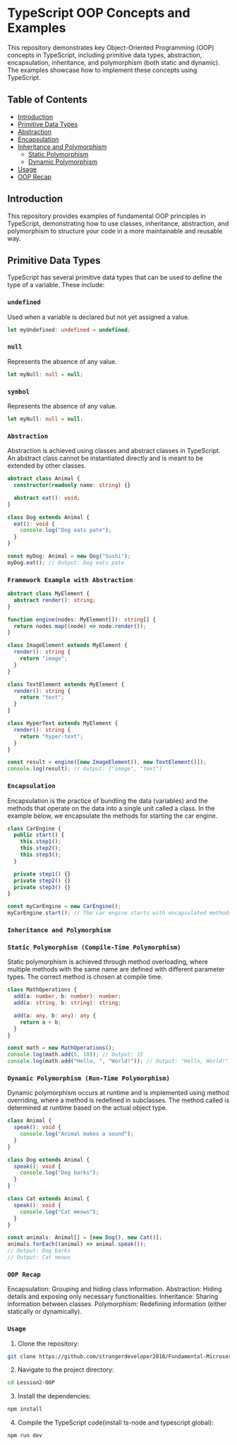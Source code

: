 # TypeScript OOP Concepts and Examples

This repository demonstrates key Object-Oriented Programming (OOP) concepts in TypeScript, including primitive data types, abstraction, encapsulation, inheritance, and polymorphism (both static and dynamic). The examples showcase how to implement these concepts using TypeScript.

## Table of Contents

- [Introduction](#introduction)
- [Primitive Data Types](#primitive-data-types)
- [Abstraction](#abstraction)
- [Encapsulation](#encapsulation)
- [Inheritance and Polymorphism](#inheritance-and-polymorphism)
  - [Static Polymorphism](#static-polymorphism)
  - [Dynamic Polymorphism](#dynamic-polymorphism)
- [Usage](#usage)
- [OOP Recap](#oop-recap)

## Introduction

This repository provides examples of fundamental OOP principles in TypeScript, demonstrating how to use classes, inheritance, abstraction, and polymorphism to structure your code in a more maintainable and reusable way.

## Primitive Data Types

TypeScript has several primitive data types that can be used to define the type of a variable. These include:

### `undefined`

Used when a variable is declared but not yet assigned a value.

```typescript
let myUndefined: undefined = undefined;
```

### `null`

Represents the absence of any value.

```typescript
let myNull: null = null;
```

### `symbol`

Represents the absence of any value.

```typescript
let myNull: null = null;
```

### `Abstraction`

Abstraction is achieved using classes and abstract classes in TypeScript. An abstract class cannot be instantiated directly and is meant to be extended by other classes.

```typescript
abstract class Animal {
  constructor(readonly name: string) {}

  abstract eat(): void;
}

class Dog extends Animal {
  eat(): void {
    console.log("Dog eats pate");
  }
}

const myDog: Animal = new Dog("Sushi");
myDog.eat(); // Output: Dog eats pate
```

### `Framework Example with Abstraction`

```typescript
abstract class MyElement {
  abstract render(): string;
}

function engine(nodes: MyElement[]): string[] {
  return nodes.map((node) => node.render());
}

class ImageElement extends MyElement {
  render(): string {
    return "image";
  }
}

class TextElement extends MyElement {
  render(): string {
    return "text";
  }
}

class HyperText extends MyElement {
  render(): string {
    return "hyper-text";
  }
}

const result = engine([new ImageElement(), new TextElement()]);
console.log(result); // Output: ["image", "text"]
```

### `Encapsulation`

Encapsulation is the practice of bundling the data (variables) and the methods that operate on the data into a single unit called a class. In the example below, we encapsulate the methods for starting the car engine.

```typescript
class CarEngine {
  public start() {
    this.step1();
    this.step2();
    this.step3();
  }

  private step1() {}
  private step2() {}
  private step3() {}
}

const myCarEngine = new CarEngine();
myCarEngine.start(); // The car engine starts with encapsulated methods
```

### `Inheritance and Polymorphism`

### `Static Polymorphism (Compile-Time Polymorphism)`

Static polymorphism is achieved through method overloading, where multiple methods with the same name are defined with different parameter types. The correct method is chosen at compile time.

```typescript
class MathOperations {
  add(a: number, b: number): number;
  add(a: string, b: string): string;

  add(a: any, b: any): any {
    return a + b;
  }
}

const math = new MathOperations();
console.log(math.add(5, 10)); // Output: 15
console.log(math.add("Hello, ", "World!")); // Output: "Hello, World!"
```

### `Dynamic Polymorphism (Run-Time Polymorphism)`

Dynamic polymorphism occurs at runtime and is implemented using method overriding, where a method is redefined in subclasses. The method called is determined at runtime based on the actual object type.

```typescript
class Animal {
  speak(): void {
    console.log("Animal makes a sound");
  }
}

class Dog extends Animal {
  speak(): void {
    console.log("Dog barks");
  }
}

class Cat extends Animal {
  speak(): void {
    console.log("Cat meows");
  }
}

const animals: Animal[] = [new Dog(), new Cat()];
animals.forEach((animal) => animal.speak());
// Output: Dog barks
// Output: Cat meows
```

### `OOP Recap`

Encapsulation: Grouping and hiding class information.
Abstraction: Hiding details and exposing only necessary functionalities.
Inheritance: Sharing information between classes.
Polymorphism: Redefining information (either statically or dynamically).

### `Usage`

1. Clone the repository:

```bash
git clone https://github.com/strangerdeveloper2810/Fundamental-Microservices-With-Expess.js-And-Typescript.git
```

2. Navigate to the project directory:

```bash
cd Lession2-OOP
```

3. Install the dependencies:

```bash
npm install
```

4. Compile the TypeScript code(install ts-node and typescript global):

```bash
npm run dev
```
